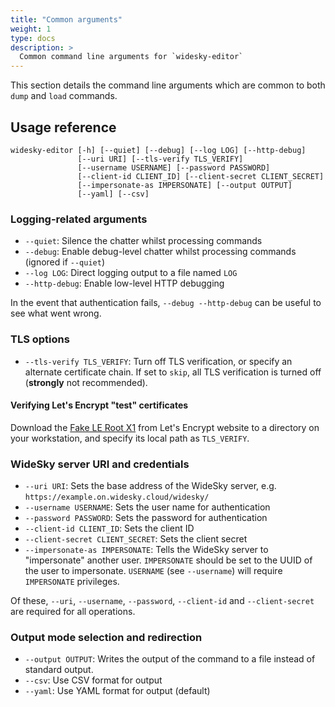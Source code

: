 ```yaml
---
title: "Common arguments"
weight: 1
type: docs
description: >
  Common command line arguments for `widesky-editor`
---
```


This section details the command line arguments which are common to both `dump` and `load` commands.

## Usage reference

```
widesky-editor [-h] [--quiet] [--debug] [--log LOG] [--http-debug]
               [--uri URI] [--tls-verify TLS_VERIFY]
               [--username USERNAME] [--password PASSWORD]
               [--client-id CLIENT_ID] [--client-secret CLIENT_SECRET]
               [--impersonate-as IMPERSONATE] [--output OUTPUT]
               [--yaml] [--csv]
```

### Logging-related arguments

* `--quiet`: Silence the chatter whilst processing commands
* `--debug`: Enable debug-level chatter whilst processing commands (ignored if `--quiet`)
* `--log LOG`: Direct logging output to a file named `LOG`
* `--http-debug`: Enable low-level HTTP debugging

In the event that authentication fails, `--debug --http-debug` can be useful to see what went wrong.

### TLS options

* `--tls-verify TLS_VERIFY`: Turn off TLS verification, or specify an alternate certificate chain.  If set to `skip`, all TLS verification is turned off (**strongly** not recommended).

#### Verifying Let's Encrypt "test" certificates

Download the [Fake LE Root X1](https://letsencrypt.org/certs/fakelerootx1.pem) from Let's Encrypt website to a directory on your workstation, and specify its local path as `TLS_VERIFY`.

### WideSky server URI and credentials

* `--uri URI`: Sets the base address of the WideSky server, e.g. `https://example.on.widesky.cloud/widesky/`
* `--username USERNAME`: Sets the user name for authentication
* `--password PASSWORD`: Sets the password for authentication
* `--client-id CLIENT_ID`: Sets the client ID
* `--client-secret CLIENT_SECRET`: Sets the client secret
* `--impersonate-as IMPERSONATE`: Tells the WideSky server to "impersonate" another user.  `IMPERSONATE` should be set to the UUID of the user to impersonate.  `USERNAME` (see `--username`) will require `IMPERSONATE` privileges.

Of these, `--uri`, `--username`, `--password`, `--client-id` and `--client-secret` are required for all operations.

### Output mode selection and redirection

* `--output OUTPUT`: Writes the output of the command to a file instead of standard output.
* `--csv`: Use CSV format for output
* `--yaml`: Use YAML format for output (default)

